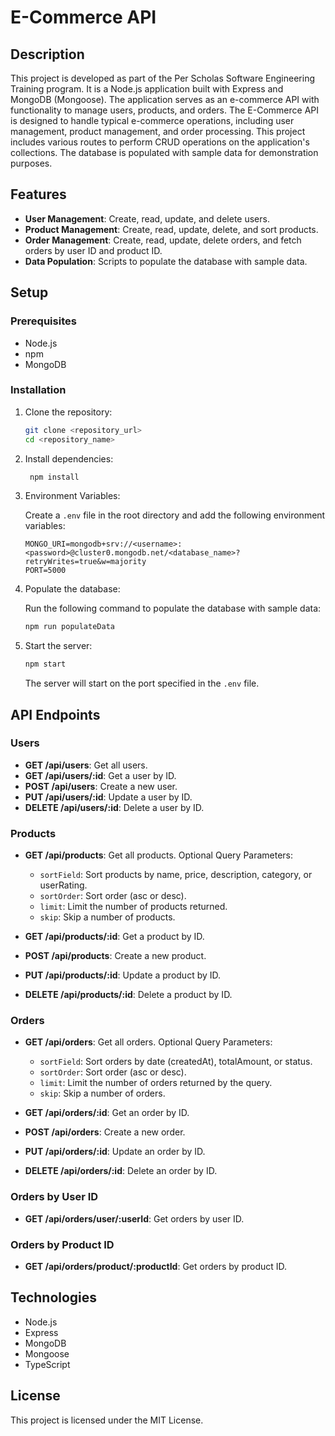 # E-Commerce API

## Description

This project is developed as part of the Per Scholas Software Engineering Training program. It is a Node.js application built with Express and MongoDB (Mongoose). The application serves as an e-commerce API with functionality to manage users, products, and orders. The E-Commerce API is designed to handle typical e-commerce operations, including user management, product management, and order processing. This project includes various routes to perform CRUD operations on the application's collections. The database is populated with sample data for demonstration purposes.

## Features

- **User Management**: Create, read, update, and delete users.
- **Product Management**: Create, read, update, delete, and sort products.
- **Order Management**: Create, read, update, delete orders, and fetch orders by user ID and product ID.
- **Data Population**: Scripts to populate the database with sample data.

## Setup

### Prerequisites

- Node.js
- npm
- MongoDB

### Installation

1. Clone the repository:

   ```sh
   git clone <repository_url>
   cd <repository_name>
   ```

2. Install dependencies:

   ```sh
    npm install
   ```

3. Environment Variables:

   Create a `.env` file in the root directory and add the following environment variables:

   ```env
   MONGO_URI=mongodb+srv://<username>:<password>@cluster0.mongodb.net/<database_name>?retryWrites=true&w=majority
   PORT=5000
   ```

4. Populate the database:

   Run the following command to populate the database with sample data:

   ```sh
   npm run populateData
   ```

5. Start the server:

   ```sh
   npm start
   ```

   The server will start on the port specified in the `.env` file.

## API Endpoints

### Users

- **GET /api/users**: Get all users.
- **GET /api/users/:id**: Get a user by ID.
- **POST /api/users**: Create a new user.
- **PUT /api/users/:id**: Update a user by ID.
- **DELETE /api/users/:id**: Delete a user by ID.

### Products

- **GET /api/products**: Get all products.
  Optional Query Parameters:

  - `sortField`: Sort products by name, price, description, category, or userRating.
  - `sortOrder`: Sort order (asc or desc).
  - `limit`: Limit the number of products returned.
  - `skip`: Skip a number of products.

- **GET /api/products/:id**: Get a product by ID.
- **POST /api/products**: Create a new product.
- **PUT /api/products/:id**: Update a product by ID.
- **DELETE /api/products/:id**: Delete a product by ID.

### Orders

- **GET /api/orders**: Get all orders.
  Optional Query Parameters:

  - `sortField`: Sort orders by date (createdAt), totalAmount, or status.
  - `sortOrder`: Sort order (asc or desc).
  - `limit`: Limit the number of orders returned by the query.
  - `skip`: Skip a number of orders.

- **GET /api/orders/:id**: Get an order by ID.
- **POST /api/orders**: Create a new order.
- **PUT /api/orders/:id**: Update an order by ID.
- **DELETE /api/orders/:id**: Delete an order by ID.

### Orders by User ID

- **GET /api/orders/user/:userId**: Get orders by user ID.

### Orders by Product ID

- **GET /api/orders/product/:productId**: Get orders by product ID.

## Technologies

- Node.js
- Express
- MongoDB
- Mongoose
- TypeScript

## License

This project is licensed under the MIT License.
